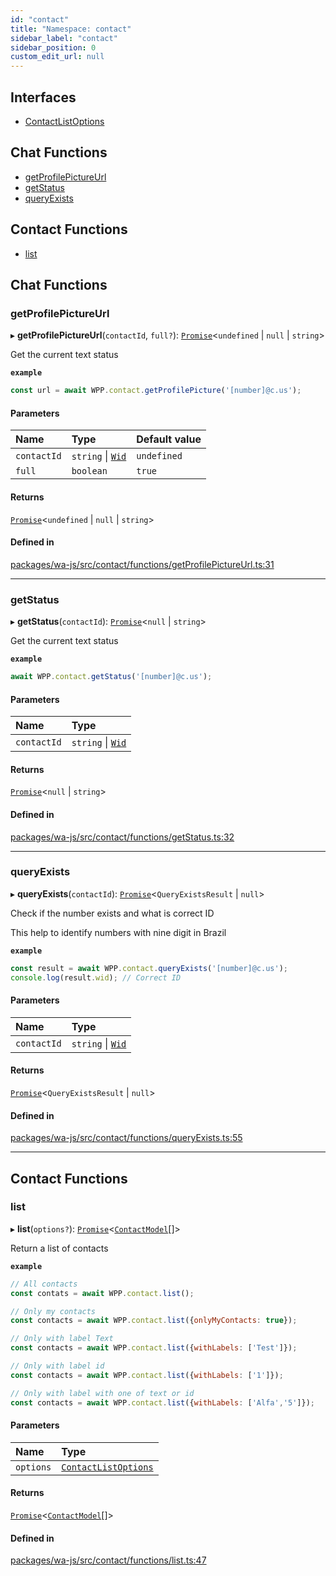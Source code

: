 ```yaml
---
id: "contact"
title: "Namespace: contact"
sidebar_label: "contact"
sidebar_position: 0
custom_edit_url: null
---
```


## Interfaces

- [ContactListOptions](../interfaces/contact.ContactListOptions.md)

## Chat Functions

- [getProfilePictureUrl](contact.md#getprofilepictureurl)
- [getStatus](contact.md#getstatus)
- [queryExists](contact.md#queryexists)

## Contact Functions

- [list](contact.md#list)

## Chat Functions

### getProfilePictureUrl

▸ **getProfilePictureUrl**(`contactId`, `full?`): [`Promise`]( https://developer.mozilla.org/en-US/docs/Web/JavaScript/Reference/Global_Objects/Promise )<`undefined` \| ``null`` \| `string`\>

Get the current text status

**`example`**
```javascript
const url = await WPP.contact.getProfilePicture('[number]@c.us');
```

#### Parameters

| Name | Type | Default value |
| :------ | :------ | :------ |
| `contactId` | `string` \| [`Wid`](../classes/whatsapp.Wid.md) | `undefined` |
| `full` | `boolean` | `true` |

#### Returns

[`Promise`]( https://developer.mozilla.org/en-US/docs/Web/JavaScript/Reference/Global_Objects/Promise )<`undefined` \| ``null`` \| `string`\>

#### Defined in

[packages/wa-js/src/contact/functions/getProfilePictureUrl.ts:31](https://github.com/wppconnect-team/wa-js/blob/main/src/contact/functions/getProfilePictureUrl.ts#L31)

___

### getStatus

▸ **getStatus**(`contactId`): [`Promise`]( https://developer.mozilla.org/en-US/docs/Web/JavaScript/Reference/Global_Objects/Promise )<``null`` \| `string`\>

Get the current text status

**`example`**
```javascript
await WPP.contact.getStatus('[number]@c.us');
```

#### Parameters

| Name | Type |
| :------ | :------ |
| `contactId` | `string` \| [`Wid`](../classes/whatsapp.Wid.md) |

#### Returns

[`Promise`]( https://developer.mozilla.org/en-US/docs/Web/JavaScript/Reference/Global_Objects/Promise )<``null`` \| `string`\>

#### Defined in

[packages/wa-js/src/contact/functions/getStatus.ts:32](https://github.com/wppconnect-team/wa-js/blob/main/src/contact/functions/getStatus.ts#L32)

___

### queryExists

▸ **queryExists**(`contactId`): [`Promise`]( https://developer.mozilla.org/en-US/docs/Web/JavaScript/Reference/Global_Objects/Promise )<`QueryExistsResult` \| ``null``\>

Check if the number exists and what is correct ID

This help to identify numbers with nine digit in Brazil

**`example`**
```javascript
const result = await WPP.contact.queryExists('[number]@c.us');
console.log(result.wid); // Correct ID
```

#### Parameters

| Name | Type |
| :------ | :------ |
| `contactId` | `string` \| [`Wid`](../classes/whatsapp.Wid.md) |

#### Returns

[`Promise`]( https://developer.mozilla.org/en-US/docs/Web/JavaScript/Reference/Global_Objects/Promise )<`QueryExistsResult` \| ``null``\>

#### Defined in

[packages/wa-js/src/contact/functions/queryExists.ts:55](https://github.com/wppconnect-team/wa-js/blob/main/src/contact/functions/queryExists.ts#L55)

___

## Contact Functions

### list

▸ **list**(`options?`): [`Promise`]( https://developer.mozilla.org/en-US/docs/Web/JavaScript/Reference/Global_Objects/Promise )<[`ContactModel`](../classes/whatsapp.ContactModel.md)[]\>

Return a list of contacts

**`example`**
```javascript
// All contacts
const contats = await WPP.contact.list();

// Only my contacts
const contacts = await WPP.contact.list({onlyMyContacts: true});

// Only with label Text
const contacts = await WPP.contact.list({withLabels: ['Test']});

// Only with label id
const contacts = await WPP.contact.list({withLabels: ['1']});

// Only with label with one of text or id
const contacts = await WPP.contact.list({withLabels: ['Alfa','5']});
```

#### Parameters

| Name | Type |
| :------ | :------ |
| `options` | [`ContactListOptions`](../interfaces/contact.ContactListOptions.md) |

#### Returns

[`Promise`]( https://developer.mozilla.org/en-US/docs/Web/JavaScript/Reference/Global_Objects/Promise )<[`ContactModel`](../classes/whatsapp.ContactModel.md)[]\>

#### Defined in

[packages/wa-js/src/contact/functions/list.ts:47](https://github.com/wppconnect-team/wa-js/blob/main/src/contact/functions/list.ts#L47)
